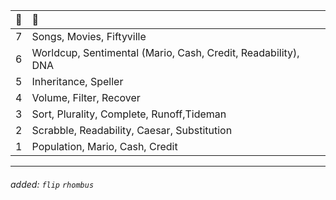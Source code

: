 | 🌱  | 🌿 |
| :---: | :--- |
| 7  | Songs, Movies, Fiftyville  |
| 6  | Worldcup, Sentimental (Mario, Cash, Credit, Readability), DNA  |
| 5  | Inheritance, Speller  |
| 4  | Volume, Filter, Recover  |
| 3  | Sort, Plurality, Complete, Runoff,Tideman  |
| 2  | Scrabble, Readability, Caesar, Substitution  |
| 1  | Population, Mario, Cash, Credit  |

---
###### added: `flip` `rhombus`
